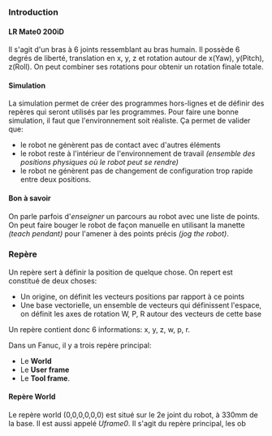 ### Introduction
#### LR Mate0 200iD
Il s'agit d'un bras à 6 joints ressemblant au bras humain. Il possède 6 degrés de liberté, translation en x, y, z et rotation autour de x(Yaw), y(Pitch), z(Roll). On peut combiner ses rotations pour obtenir un rotation finale totale. 
#### Simulation
La simulation permet de créer des programmes hors-lignes et de définir des repères qui seront utilisés par les programmes. Pour faire une bonne simulation, il faut que l'environnement soit réaliste. Ça permet de valider que:
- le robot ne génèrent pas de contact avec d'autres éléments
- le robot reste à l'intérieur de l'environnement de travail *(ensemble des positions physiques où le robot peut se rendre)*
- le robot ne génèrent pas de changement de configuration trop rapide entre deux positions.

#### Bon à savoir
On parle parfois d'*enseigner* un parcours au robot avec une liste de points. On peut faire bouger le robot de façon manuelle en utilisant la manette *(teach pendant)* pour l'amener à des points précis *(jog the robot)*.

### Repère
Un repère sert à définir la position de quelque chose. On repert est constitué de deux choses:
- Un origine, on définit les vecteurs positions par rapport à ce points
- Une base vectorielle, un ensemble de vecteurs qui définissent l'espace, on définit les axes de rotation W, P, R autour des vecteurs de cette base

Un repère contient donc 6 informations: x, y, z, w, p, r.

Dans un Fanuc, il y a trois repère principal:
- Le **World**
- Le **User frame**
- Le **Tool frame**.
#### Repère World
Le repère world (0,0,0,0,0,0) est situé sur le 2e joint du robot, à 330mm de la base. Il est aussi appelé *Uframe0*. Il s'agit du repère principal, les ob